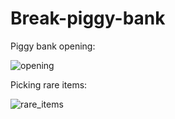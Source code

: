 # Break-piggy-bank

Piggy bank opening:

![opening](/gifs/opening.gif)


Picking rare items:

![rare_items](/gifs/rare_items.gif)
